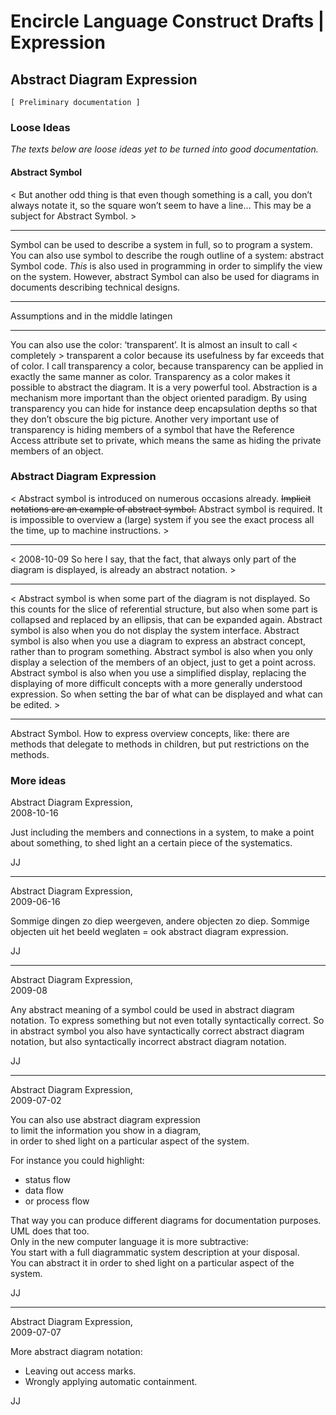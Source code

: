 ﻿Encircle Language Construct Drafts | Expression
=============================================

Abstract Diagram Expression
---------------------------

`[ Preliminary documentation ]`

### Loose Ideas

*The texts below are loose ideas yet to be turned into good documentation.*

#### Abstract Symbol

< But another odd thing is that even though something is a call, you don’t always notate it, so the square won’t seem to have a line… This may be a subject for Abstract Symbol. >

-----

Symbol can be used to describe a system in full, so to program a system. You can also use symbol to describe the rough outline of a system: abstract Symbol code. *This* is also used in programming in order to simplify the view on the system. However, abstract Symbol can also be used for diagrams in documents describing technical designs.

-----

Assumptions and in the middle latingen

-----

You can also use the color: ‘transparent’. It is almost an insult to call < completely > transparent a color because its usefulness by far exceeds that of color. I call transparency a color, because transparency can be applied in exactly the same manner as color. Transparency as a color makes it possible to abstract the diagram. It is a very powerful tool. Abstraction is a mechanism more important than the object oriented paradigm. By using transparency you can hide for instance deep encapsulation depths so that they don’t obscure the big picture. Another very important use of transparency is hiding members of a symbol that have the Reference Access attribute set to private, which means the same as hiding the private members of an object.

### Abstract Diagram Expression

< Abstract symbol is introduced on numerous occasions already. ~~Implicit notations are an example of abstract symbol.~~ Abstract symbol is required. It is impossible to overview a (large) system if you see the exact process all the time, up to machine instructions. >

-----

< 2008-10-09  So here I say, that the fact, that always only part of the diagram is displayed, is already an abstract notation. >

-----

< Abstract symbol is when some part of the diagram is not displayed. So this counts for the slice of referential structure, but also when some part is collapsed and replaced by an ellipsis, that can be expanded again. Abstract symbol is also when you do not display the system interface. Abstract symbol is also when you use a diagram to express an abstract concept, rather than to program something. Abstract symbol is also when you only display a selection of the members of an object, just to get a point across. Abstract symbol is also when you use a simplified display, replacing the displaying of more difficult concepts with a more generally understood expression. So when setting the bar of what can be displayed and what can be edited. >

-----

Abstract Symbol. How to express overview concepts, like: there are methods that delegate to methods in children, but put restrictions on the methods.

### More ideas

Abstract Diagram Expression,  
2008-10-16

Just including the members and connections in a system, to make a point about something, to shed light an a certain piece of the systematics.

JJ

-----

Abstract Diagram Expression,  
2009-06-16

Sommige dingen zo diep weergeven, andere objecten zo diep. Sommige objecten uit het beeld weglaten = ook abstract diagram expression.

JJ

-----

Abstract Diagram Expression,  
2009-08

Any abstract meaning of a symbol could be used in abstract diagram notation. To express something but not even totally syntactically correct. So in abstract symbol you also have syntactically correct abstract diagram notation, but also syntactically incorrect abstract diagram notation.

JJ

-----

Abstract Diagram Expression,  
2009-07-02

You can also use abstract diagram expression  
to limit the information you show in a diagram,  
in order to shed light on a particular aspect of the system.

For instance you could highlight:

- status flow
- data flow 
- or process flow
 
That way you can produce different diagrams for documentation purposes.  
UML does that too.  
Only in the new computer language it is more subtractive:  
You start with a full diagrammatic system description at your disposal.  
You can abstract it in order to shed light on a particular aspect of the system.

JJ

-----

Abstract Diagram Expression,  
2009-07-07

More abstract diagram notation:
- Leaving out access marks.
- Wrongly applying automatic containment.

JJ